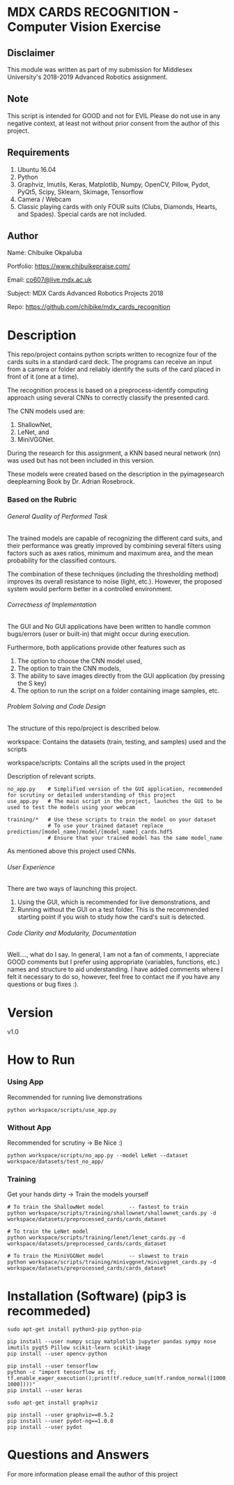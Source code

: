 # MDX CARDS RECOGNITION - Computer Vision Exercise
## Disclaimer
This module was written as part of my submission for Middlesex University's 2018-2019 Advanced Robotics assignment.

## Note
This script is intended for GOOD and not for EVIL
Please do not use in any negative context, at least not without prior consent from
the author of this project.

## Requirements
1. Ubuntu 16.04
2. Python
3. Graphviz, Imutils, Keras, Matplotlib, Numpy, OpenCV, Pillow, Pydot, PyQt5, Scipy, Sklearn, Skimage, Tensorflow
4. Camera / Webcam
5. Classic playing cards with only FOUR suits (Clubs, Diamonds, Hearts, and Spades).
   Special cards are not included.

## Author
Name: Chibuike Okpaluba

Portfolio: https://www.chibuikepraise.com/

Email: co607@live.mdx.ac.uk

Subject: MDX Cards Advanced Robotics Projects 2018

Repo: https://github.com/chibike/mdx_cards_recognition

# Description
This repo/project contains python scripts written to recognize four of the cards suits in a standard card deck. The programs can receive an input from a camera or folder and reliably identify the suits of the card placed in front of it (one at a time).

The recognition process is based on a preprocess-identify computing approach using several CNNs to correctly classify the presented card.

The CNN models used are:
1. ShallowNet,
2. LeNet, and
3. MiniVGGNet.

During the research for this assignment, a KNN based neural network (nn) was used but has not been included in this version.

These models were created based on the description in the pyimagesearch deeplearning Book by Dr. Adrian Rosebrock.

### Based on the Rubric
###### General Quality of Performed Task

The trained models are capable of recognizing the different card suits, and their performance was greatly improved by combining several filters using factors such as axes ratios, minimum and maximum area, and the mean probability for the classified contours.

The combination of these techniques (including the thresholding method) improves its overall resistance to noise (light, etc.). However, the proposed system would perform better in a controlled environment.

###### Correctness of Implementation

The GUI and No GUI applications have been written to handle common bugs/errors (user or built-in) that might occur during execution. 

Furthermore, both applications provide other features such as
1. The option to choose the CNN model used,
2. The option to train the CNN models,
3. The ability to save images directly from the GUI application (by pressing the S key)
4. The option to run the script on a folder containing image samples, etc.

###### Problem Solving and Code Design

The structure of this repo/project is described below.

workspace: Contains the datasets (train, testing, and samples) used and the scripts

workspace/scripts: Contains all the scripts used in the project

Description of relevant scripts.

```
no_app.py    # Simplified version of the GUI application, recommended for scrutiny or detailed understanding of this project
use_app.py   # The main script in the project, launches the GUI to be used to test the models using your webcam

training/*   # Use these scripts to train the model on your dataset
             # To use your trained dataset replace prediction/[model_name]/model/[model_name]_cards.hdf5
             # Ensure that your trained model has the same model_name
```

As mentioned above this project used CNNs.

###### User Experience

There are two ways of launching this project.
1. Using the GUI, which is recommended for live demonstrations, and
2. Running without the GUI on a test folder. This is the recommended starting point if you wish to study how the card's suit is detected.


###### Code Clarity and Modularity, Documentation

Well...., what do I say. In general, I am not a fan of comments, I appreciate GOOD comments but I prefer using appropriate (variables, functions, etc.) names and structure to aid understanding. I have added comments where  I felt it necessary to do so, however, feel free to contact me if you have any questions or bug fixes :).

# Version
v1.0

# How to Run
### Using App
Recommended for running live demonstrations

```
python workspace/scripts/use_app.py
```

### Without App
Recommended for scrutiny -> Be Nice :)

```
python workspace/scripts/no_app.py --model LeNet --dataset workspace/datasets/test_no_app/
```

### Training
Get your hands dirty -> Train the models yourself

```
# To train the ShallowNet model        -- fastest to train
python workspace/scripts/training/shallownet/shallownet_cards.py -d workspace/datasets/preprocessed_cards/cards_dataset

# To train the LeNet model
python workspace/scripts/training/lenet/lenet_cards.py -d workspace/datasets/preprocessed_cards/cards_dataset

# To train the MiniVGGNet model        -- slowest to train
python workspace/scripts/training/minivggnet/minivggnet_cards.py -d workspace/datasets/preprocessed_cards/cards_dataset
```

# Installation (Software) (pip3 is recommeded)
```
sudo apt-get install python3-pip python-pip

pip install --user numpy scipy matplotlib jupyter pandas sympy nose imutils pyqt5 Pillow scikit-learn scikit-image
pip install --user opencv-python

pip install --user tensorflow
python -c "import tensorflow as tf; tf.enable_eager_execution();print(tf.reduce_sum(tf.random_normal([1000, 1000])))"
pip install --user keras

sudo apt-get install graphviz

pip install --user graphviz==0.5.2
pip install --user pydot-ng==1.0.0
pip install --user pydot
```

# Questions and Answers
For more information please email the author of this project
